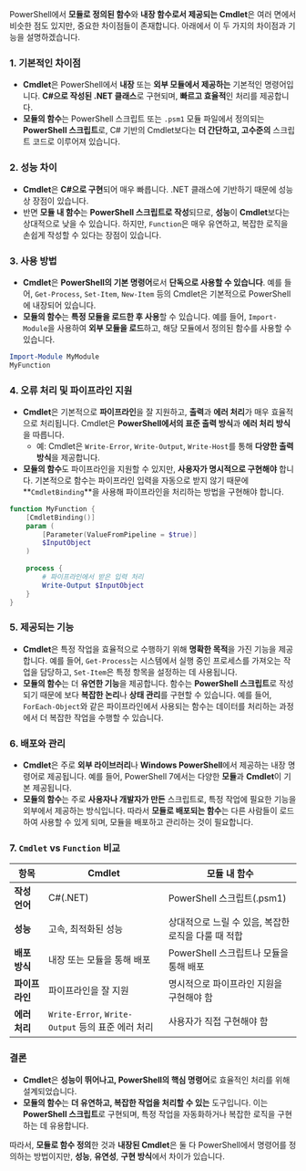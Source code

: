 PowerShell에서 **모듈로 정의된 함수**와 **내장 함수로서 제공되는 Cmdlet**은 여러 면에서 비슷한 점도 있지만, 중요한 차이점들이 존재합니다. 아래에서 이 두 가지의 차이점과 기능을 설명하겠습니다.

### 1. **기본적인 차이점**
- **Cmdlet**은 PowerShell에서 **내장** 또는 **외부 모듈에서 제공하는** 기본적인 명령어입니다. **C#으로 작성된 .NET 클래스**로 구현되며, **빠르고 효율적**인 처리를 제공합니다.
- **모듈의 함수**는 PowerShell 스크립트 또는 `.psm1` 모듈 파일에서 정의되는 **PowerShell 스크립트**로, C# 기반의 Cmdlet보다는 **더 간단하고, 고수준의** 스크립트 코드로 이루어져 있습니다.

### 2. **성능 차이**
- **Cmdlet**은 **C#으로 구현**되어 매우 빠릅니다. .NET 클래스에 기반하기 때문에 성능상 장점이 있습니다.
- 반면 **모듈 내 함수**는 **PowerShell 스크립트로 작성**되므로, **성능**이 **Cmdlet**보다는 상대적으로 낮을 수 있습니다. 하지만, `Function`은 매우 유연하고, 복잡한 로직을 손쉽게 작성할 수 있다는 장점이 있습니다.

### 3. **사용 방법**
- **Cmdlet**은 **PowerShell의 기본 명령어**로서 **단독으로 사용할 수 있습니다**. 예를 들어, `Get-Process`, `Set-Item`, `New-Item` 등의 Cmdlet은 기본적으로 PowerShell에 내장되어 있습니다.
- **모듈의 함수**는 **특정 모듈을 로드한 후 사용**할 수 있습니다. 예를 들어, `Import-Module`을 사용하여 **외부 모듈을 로드**하고, 해당 모듈에서 정의된 함수를 사용할 수 있습니다.

```powershell
Import-Module MyModule
MyFunction
```

### 4. **오류 처리 및 파이프라인 지원**
- **Cmdlet**은 기본적으로 **파이프라인**을 잘 지원하고, **출력**과 **에러 처리**가 매우 효율적으로 처리됩니다. Cmdlet은 **PowerShell에서의 표준 출력 방식**과 **에러 처리 방식**을 따릅니다.
  - 예: Cmdlet은 `Write-Error`, `Write-Output`, `Write-Host`를 통해 **다양한 출력 방식**을 제공합니다.
- **모듈의 함수**도 파이프라인을 지원할 수 있지만, **사용자가 명시적으로 구현해야** 합니다. 기본적으로 함수는 파이프라인 입력을 자동으로 받지 않기 때문에 **`CmdletBinding`**을 사용해 파이프라인을 처리하는 방법을 구현해야 합니다.

```powershell
function MyFunction {
    [CmdletBinding()]
    param (
        [Parameter(ValueFromPipeline = $true)]
        $InputObject
    )
    
    process {
        # 파이프라인에서 받은 입력 처리
        Write-Output $InputObject
    }
}
```

### 5. **제공되는 기능**
- **Cmdlet**은 특정 작업을 효율적으로 수행하기 위해 **명확한 목적**을 가진 기능을 제공합니다. 예를 들어, `Get-Process`는 시스템에서 실행 중인 프로세스를 가져오는 작업을 담당하고, `Set-Item`은 특정 항목을 설정하는 데 사용됩니다.
- **모듈의 함수**는 더 **유연한 기능**을 제공합니다. 함수는 **PowerShell 스크립트**로 작성되기 때문에 보다 **복잡한 논리**나 **상태 관리**를 구현할 수 있습니다. 예를 들어, `ForEach-Object`와 같은 파이프라인에서 사용되는 함수는 데이터를 처리하는 과정에서 더 복잡한 작업을 수행할 수 있습니다.

### 6. **배포와 관리**
- **Cmdlet**은 주로 **외부 라이브러리**나 **Windows PowerShell**에서 제공하는 내장 명령어로 제공됩니다. 예를 들어, PowerShell 7에서는 다양한 **모듈**과 **Cmdlet**이 기본 제공됩니다.
- **모듈의 함수**는 주로 **사용자나 개발자가 만든** 스크립트로, 특정 작업에 필요한 기능을 외부에서 제공하는 방식입니다. 따라서 **모듈로 배포되는 함수**는 다른 사람들이 로드하여 사용할 수 있게 되며, 모듈을 배포하고 관리하는 것이 필요합니다.

### 7. **`Cmdlet` vs `Function` 비교**
| **항목**       | **Cmdlet**                                        | **모듈 내 함수**                                  |
|----------------|---------------------------------------------------|---------------------------------------------------|
| **작성 언어**  | C#(.NET)                                          | PowerShell 스크립트(.psm1)                       |
| **성능**       | 고속, 최적화된 성능                              | 상대적으로 느릴 수 있음, 복잡한 로직을 다룰 때 적합 |
| **배포 방식**  | 내장 또는 모듈을 통해 배포                       | PowerShell 스크립트나 모듈을 통해 배포           |
| **파이프라인** | 파이프라인을 잘 지원                           | 명시적으로 파이프라인 지원을 구현해야 함        |
| **에러 처리**  | `Write-Error`, `Write-Output` 등의 표준 에러 처리 | 사용자가 직접 구현해야 함                        |

### 결론
- **Cmdlet**은 **성능이 뛰어나고, PowerShell의 핵심 명령어**로 효율적인 처리를 위해 설계되었습니다.
- **모듈의 함수**는 **더 유연하고, 복잡한 작업을 처리할 수 있는** 도구입니다. 이는 **PowerShell 스크립트**로 구현되며, 특정 작업을 자동화하거나 복잡한 로직을 구현하는 데 유용합니다.

따라서, **모듈로 함수 정의**한 것과 **내장된 Cmdlet**은 둘 다 PowerShell에서 명령어를 정의하는 방법이지만, **성능**, **유연성**, **구현 방식**에서 차이가 있습니다.